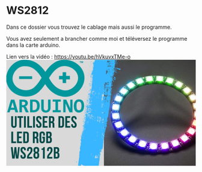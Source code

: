 # WS2812
Dans ce dossier vous trouvez le cablage mais aussi le programme.

Vous avez seulement a brancher comme moi et téléversez le programme dans la carte arduino.

Lien vers la vidéo : https://youtu.be/hVkuvxTMe-o
![alt text](https://github.com/electrocodeur/ws2812/blob/main/miniature.png)
